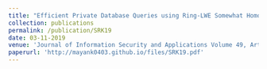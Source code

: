 ```yaml
---
title: "Efficient Private Database Queries using Ring-LWE Somewhat Homomorphic Encryption"
collection: publications
permalink: /publication/SRK19
date: 03-11-2019
venue: 'Journal of Information Security and Applications Volume 49, Article 102406'
paperurl: 'http://mayank0403.github.io/files/SRK19.pdf'
---
```

